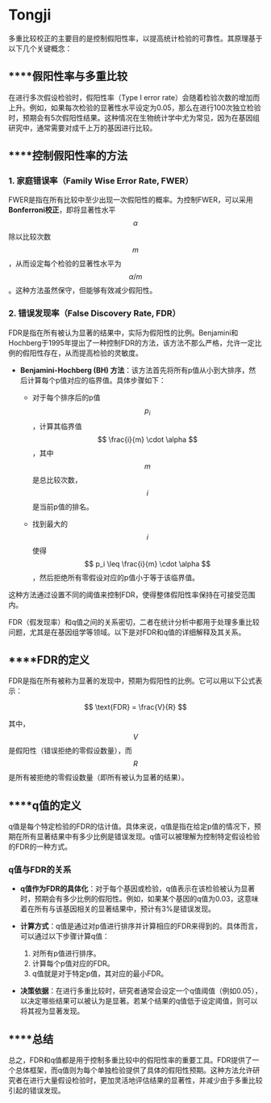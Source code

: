 # Tongji


多重比较校正的主要目的是控制假阳性率，以提高统计检验的可靠性。其原理基于以下几个关键概念：

## ****假阳性率与多重比较

在进行多次假设检验时，假阳性率（Type I error rate）会随着检验次数的增加而上升。例如，如果每次检验的显著性水平设定为0.05，那么在进行100次独立检验时，预期会有5次假阳性结果。这种情况在生物统计学中尤为常见，因为在基因组研究中，通常需要对成千上万的基因进行比较。

## ****控制假阳性率的方法

### 1. **家庭错误率（Family Wise Error Rate, FWER）**

FWER是指在所有比较中至少出现一次假阳性的概率。为控制FWER，可以采用**Bonferroni校正**，即将显著性水平$$\alpha$$除以比较次数$$m$$，从而设定每个检验的显著性水平为$$\alpha/m$$。这种方法虽然保守，但能够有效减少假阳性。

### 2. **错误发现率（False Discovery Rate, FDR）**

FDR是指在所有被认为显著的结果中，实际为假阳性的比例。Benjamini和Hochberg于1995年提出了一种控制FDR的方法，该方法不那么严格，允许一定比例的假阳性存在，从而提高检验的灵敏度。

- **Benjamini-Hochberg (BH) 方法**：该方法首先将所有p值从小到大排序，然后计算每个p值对应的临界值。具体步骤如下：

  - 对于每个排序后的p值 $$ p_i $$，计算其临界值 $$ \frac{i}{m} \cdot \alpha $$，其中 $$ m $$ 是总比较次数，$$ i $$ 是当前p值的排名。
  
  - 找到最大的 $$ i $$ 使得 $$ p_i \leq \frac{i}{m} \cdot \alpha $$，然后拒绝所有零假设对应的p值小于等于该临界值。

这种方法通过设置不同的阈值来控制FDR，使得整体假阳性率保持在可接受范围内。

FDR（假发现率）和q值之间的关系密切，二者在统计分析中都用于处理多重比较问题，尤其是在基因组学等领域。以下是对FDR和q值的详细解释及其关系。

## ****FDR的定义

FDR是指在所有被称为显著的发现中，预期为假阳性的比例。它可以用以下公式表示：

$$
\text{FDR} = \frac{V}{R}
$$

其中，$$ V $$ 是假阳性（错误拒绝的零假设数量），而 $$ R $$ 是所有被拒绝的零假设数量（即所有被认为显著的结果）。

## ****q值的定义

q值是每个特定检验的FDR的估计值。具体来说，q值是指在给定p值的情况下，预期在所有显著结果中有多少比例是错误发现。q值可以被理解为控制特定假设检验的FDR的一种方式。

### q值与FDR的关系

- **q值作为FDR的具体化**：对于每个基因或检验，q值表示在该检验被认为显著时，预期会有多少比例的假阳性。例如，如果某个基因的q值为0.03，这意味着在所有与该基因相关的显著结果中，预计有3%是错误发现。

- **计算方式**：q值是通过对p值进行排序并计算相应的FDR来得到的。具体而言，可以通过以下步骤计算q值：
  1. 对所有p值进行排序。
  2. 计算每个p值对应的FDR。
  3. q值就是对于特定p值，其对应的最小FDR。

- **决策依据**：在进行多重比较时，研究者通常会设定一个q值阈值（例如0.05），以决定哪些结果可以被认为是显著。若某个结果的q值低于设定阈值，则可以将其视为显著发现。

## ****总结

总之，FDR和q值都是用于控制多重比较中的假阳性率的重要工具。FDR提供了一个总体框架，而q值则为每个单独检验提供了具体的假阳性预期。这种方法允许研究者在进行大量假设检验时，更加灵活地评估结果的显著性，并减少由于多重比较引起的错误发现。
